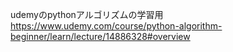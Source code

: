 udemyのpythonアルゴリズムの学習用
    https://www.udemy.com/course/python-algorithm-beginner/learn/lecture/14886328#overview  

